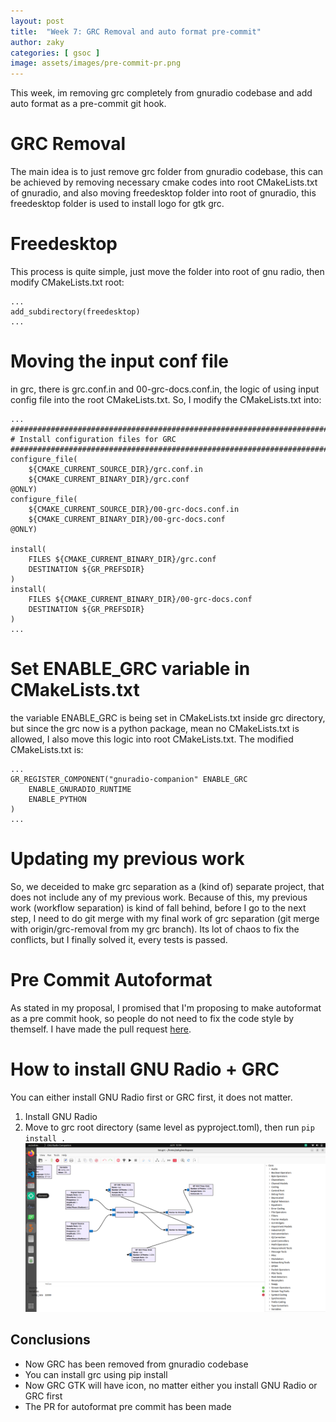 ```yaml
---
layout: post
title:  "Week 7: GRC Removal and auto format pre-commit"
author: zaky
categories: [ gsoc ]
image: assets/images/pre-commit-pr.png
---
```

This week, im removing grc completely from gnuradio codebase and add auto format as a pre-commit git hook.

# GRC Removal
The main idea is to just remove grc folder from gnuradio codebase, this can be achieved by removing necessary cmake codes into root CMakeLists.txt of gnuradio, and also moving freedesktop folder into root of gnuradio, this freedesktop folder is used to install logo for gtk grc.

# Freedesktop
This process is quite simple, just move the folder into root of gnu radio, then modify CMakeLists.txt root:
```
...
add_subdirectory(freedesktop)
...
```

# Moving the input conf file
in grc, there is grc.conf.in and 00-grc-docs.conf.in, the logic of using input config file into the root CMakeLists.txt.
So, I modify the CMakeLists.txt into:
```
...
########################################################################
# Install configuration files for GRC
########################################################################
configure_file(
    ${CMAKE_CURRENT_SOURCE_DIR}/grc.conf.in
    ${CMAKE_CURRENT_BINARY_DIR}/grc.conf
@ONLY)
configure_file(
    ${CMAKE_CURRENT_SOURCE_DIR}/00-grc-docs.conf.in
    ${CMAKE_CURRENT_BINARY_DIR}/00-grc-docs.conf
@ONLY)

install(
    FILES ${CMAKE_CURRENT_BINARY_DIR}/grc.conf
    DESTINATION ${GR_PREFSDIR}
)
install(
    FILES ${CMAKE_CURRENT_BINARY_DIR}/00-grc-docs.conf
    DESTINATION ${GR_PREFSDIR}
)
...
```

# Set ENABLE_GRC variable in CMakeLists.txt
the variable ENABLE_GRC is being set in CMakeLists.txt inside grc directory, but since the grc now is a python package, mean no CMakeLists.txt is allowed, I also move this logic into root CMakeLists.txt. The modified CMakeLists.txt is:
```
...
GR_REGISTER_COMPONENT("gnuradio-companion" ENABLE_GRC
    ENABLE_GNURADIO_RUNTIME
    ENABLE_PYTHON
)
...
```

# Updating my previous work
So, we deceided to make grc separation as a (kind of) separate project, that does not include any of my previous work. Because of this, my previous work (workflow separation) is kind of fall behind, before I go to the next step, I need to do git merge with my final work of grc separation (git merge with origin/grc-removal from my grc branch). Its lot of chaos to fix the conflicts, but I finally solved it, every tests is passed.

# Pre Commit Autoformat
As stated in my proposal, I promised that I'm proposing to make autoformat as a pre commit hook, so people do not need to fix the code style by themself. I have made the pull request [here](https://github.com/gnuradio/gnuradio/pull/7431).

# How to install GNU Radio + GRC
You can either install GNU Radio first or GRC first, it does not matter.
1. Install GNU Radio
2. Move to grc root directory (same level as pyproject.toml), then run `pip install .`
![GRC now installed](/assets/images/grc_installed.png)

## Conclusions
* Now GRC has been removed from gnuradio codebase
* You can install grc using pip install
* Now GRC GTK will have icon, no matter either you install GNU Radio or GRC first
* The PR for autoformat pre commit has been made
